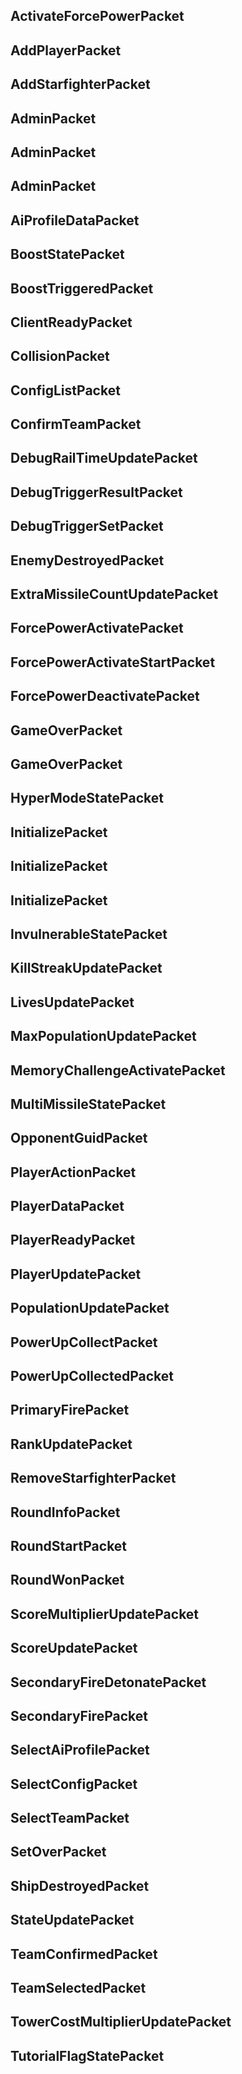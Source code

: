## ActivateForcePowerPacket

## AddPlayerPacket

## AddStarfighterPacket

## AdminPacket

## AdminPacket

## AdminPacket

## AiProfileDataPacket

## BoostStatePacket

## BoostTriggeredPacket

## ClientReadyPacket

## CollisionPacket

## ConfigListPacket

## ConfirmTeamPacket

## DebugRailTimeUpdatePacket

## DebugTriggerResultPacket

## DebugTriggerSetPacket

## EnemyDestroyedPacket

## ExtraMissileCountUpdatePacket

## ForcePowerActivatePacket

## ForcePowerActivateStartPacket

## ForcePowerDeactivatePacket

## GameOverPacket

## GameOverPacket

## HyperModeStatePacket

## InitializePacket

## InitializePacket

## InitializePacket

## InvulnerableStatePacket

## KillStreakUpdatePacket

## LivesUpdatePacket

## MaxPopulationUpdatePacket

## MemoryChallengeActivatePacket

## MultiMissileStatePacket

## OpponentGuidPacket

## PlayerActionPacket

## PlayerDataPacket

## PlayerReadyPacket

## PlayerUpdatePacket

## PopulationUpdatePacket

## PowerUpCollectPacket

## PowerUpCollectedPacket

## PrimaryFirePacket

## RankUpdatePacket

## RemoveStarfighterPacket

## RoundInfoPacket

## RoundStartPacket

## RoundWonPacket

## ScoreMultiplierUpdatePacket

## ScoreUpdatePacket

## SecondaryFireDetonatePacket

## SecondaryFirePacket

## SelectAiProfilePacket

## SelectConfigPacket

## SelectTeamPacket

## SetOverPacket

## ShipDestroyedPacket

## StateUpdatePacket

## TeamConfirmedPacket

## TeamSelectedPacket

## TowerCostMultiplierUpdatePacket

## TutorialFlagStatePacket